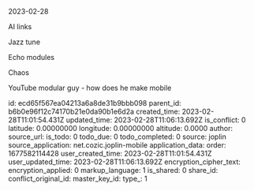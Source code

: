 2023-02-28

AI links

Jazz tune

Echo modules

Chaos

YouTube modular guy - how does he make mobile



id: ecd65f567ea04213a6a8de31b9bbb098
parent_id: b6b0e96f12c74170b21e0da90b1e6d2a
created_time: 2023-02-28T11:01:54.431Z
updated_time: 2023-02-28T11:06:13.692Z
is_conflict: 0
latitude: 0.00000000
longitude: 0.00000000
altitude: 0.0000
author: 
source_url: 
is_todo: 0
todo_due: 0
todo_completed: 0
source: joplin
source_application: net.cozic.joplin-mobile
application_data: 
order: 1677582114428
user_created_time: 2023-02-28T11:01:54.431Z
user_updated_time: 2023-02-28T11:06:13.692Z
encryption_cipher_text: 
encryption_applied: 0
markup_language: 1
is_shared: 0
share_id: 
conflict_original_id: 
master_key_id: 
type_: 1
